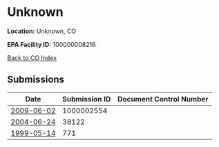 # Unknown

**Location:** Unknown, CO

**EPA Facility ID:** 100000008216

[Back to CO Index](../../index.md)

## Submissions

| Date | Submission ID | Document Control Number |
|------|--------------|-------------------------|
| [2009-06-02](submissions/1000002554.md) | 1000002554 |  |
| [2004-06-24](submissions/38122.md) | 38122 |  |
| [1999-05-14](submissions/771.md) | 771 |  |
